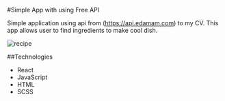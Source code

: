 #Simple App with using Free API

Simple application using api from (https://api.edamam.com) to my CV. This app allows user to find ingredients to make cool dish.

![recipe](https://github.com/MichalStuff/Recipe_search/assets/87261327/32fb947f-7d2d-429f-a2d2-000bde7af5ab)


##Technologies 
* React
* JavaScript
* HTML
* SCSS
